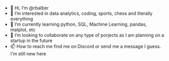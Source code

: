- 👋 Hi, I’m @rbalber
- 👀 I’m interested in data analytics, coding, sports, chess and literally everything 
- 🌱 I’m currently learning python, SQL, Machine Learning, pandas, matplot, etc
- 💞️ I’m looking to collaborate on any type of porjects as I am planning on a startup in the future
- 📫 How to reach me find me on Discord or send me a message I guess. I'm still new here

<!---
rbalber/rbalber is a ✨ special ✨ repository because its `README.md` (this file) appears on your GitHub profile.
You can click the Preview link to take a look at your changes.
--->
